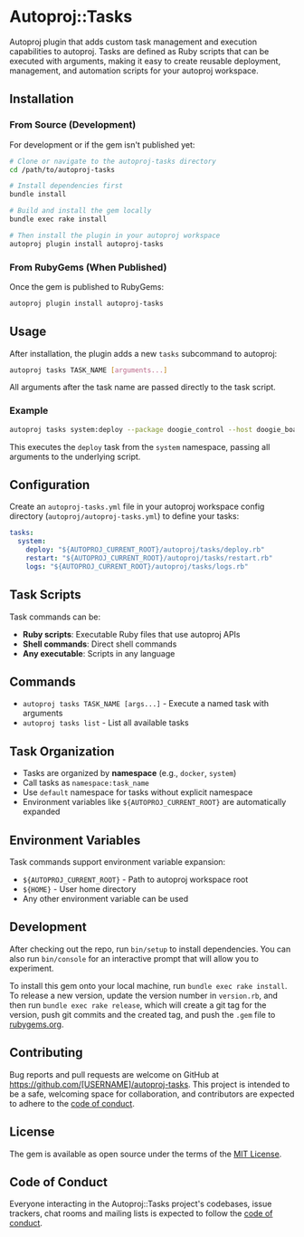# Autoproj::Tasks

Autoproj plugin that adds custom task management and execution capabilities to autoproj. Tasks are defined as Ruby scripts that can be executed with arguments, making it easy to create reusable deployment, management, and automation scripts for your autoproj workspace.

## Installation

### From Source (Development)

For development or if the gem isn't published yet:

```bash
# Clone or navigate to the autoproj-tasks directory
cd /path/to/autoproj-tasks

# Install dependencies first
bundle install

# Build and install the gem locally
bundle exec rake install

# Then install the plugin in your autoproj workspace
autoproj plugin install autoproj-tasks
```

### From RubyGems (When Published)

Once the gem is published to RubyGems:

```bash
autoproj plugin install autoproj-tasks
```

## Usage

After installation, the plugin adds a new `tasks` subcommand to autoproj:

```bash
autoproj tasks TASK_NAME [arguments...]
```

All arguments after the task name are passed directly to the task script.

### Example

```bash
autoproj tasks system:deploy --package doogie_control --host doogie_board --foo --bar
```

This executes the `deploy` task from the `system` namespace, passing all arguments to the underlying script.

## Configuration

Create an `autoproj-tasks.yml` file in your autoproj workspace config directory (`autoproj/autoproj-tasks.yml`) to define your tasks:

```yaml
tasks:
  system:
    deploy: "${AUTOPROJ_CURRENT_ROOT}/autoproj/tasks/deploy.rb"
    restart: "${AUTOPROJ_CURRENT_ROOT}/autoproj/tasks/restart.rb"
    logs: "${AUTOPROJ_CURRENT_ROOT}/autoproj/tasks/logs.rb"
```

## Task Scripts

Task commands can be:
- **Ruby scripts**: Executable Ruby files that use autoproj APIs
- **Shell commands**: Direct shell commands
- **Any executable**: Scripts in any language

## Commands

- `autoproj tasks TASK_NAME [args...]` - Execute a named task with arguments
- `autoproj tasks list` - List all available tasks

## Task Organization

- Tasks are organized by **namespace** (e.g., `docker`, `system`)
- Call tasks as `namespace:task_name`
- Use `default` namespace for tasks without explicit namespace
- Environment variables like `${AUTOPROJ_CURRENT_ROOT}` are automatically expanded

## Environment Variables

Task commands support environment variable expansion:
- `${AUTOPROJ_CURRENT_ROOT}` - Path to autoproj workspace root
- `${HOME}` - User home directory
- Any other environment variable can be used

## Development

After checking out the repo, run `bin/setup` to install dependencies. You can also run `bin/console` for an interactive prompt that will allow you to experiment.

To install this gem onto your local machine, run `bundle exec rake install`. To release a new version, update the version number in `version.rb`, and then run `bundle exec rake release`, which will create a git tag for the version, push git commits and the created tag, and push the `.gem` file to [rubygems.org](https://rubygems.org).

## Contributing

Bug reports and pull requests are welcome on GitHub at https://github.com/[USERNAME]/autoproj-tasks. This project is intended to be a safe, welcoming space for collaboration, and contributors are expected to adhere to the [code of conduct](https://github.com/[USERNAME]/autoproj-tasks/blob/main/CODE_OF_CONDUCT.md).

## License

The gem is available as open source under the terms of the [MIT License](https://opensource.org/licenses/MIT).

## Code of Conduct

Everyone interacting in the Autoproj::Tasks project's codebases, issue trackers, chat rooms and mailing lists is expected to follow the [code of conduct](https://github.com/[USERNAME]/autoproj-tasks/blob/main/CODE_OF_CONDUCT.md).
